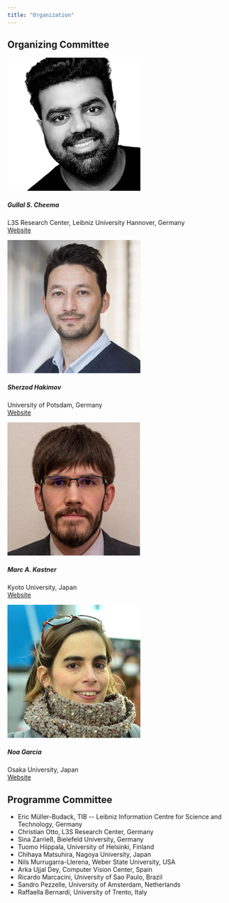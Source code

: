```yaml
---
title: "Organization"
---
```


## Organizing Committee


<div class="row row-cols-1 row-cols-md-2 row-cols-lg-3 row-cols-xl-4 g-4">
  <div class="col">
    <div class="card">
      <img src="cheema.jpg" class="card-img-top" alt="...">
      <div class="card-body">
        <h5 class="card-title">Gullal S. Cheema</h5>
        <p class="card-text">L3S Research Center, Leibniz University Hannover, Germany<br><a href="https://gullalc.github.io">Website</a></p>
      </div>
    </div>
  </div>

  <div class="col">
    <div class="card">
      <img src="hakimov.jpg" class="card-img-top" alt="...">
      <div class="card-body">
        <h5 class="card-title">Sherzod Hakimov</h5>
        <p class="card-text">University of Potsdam, Germany<br><a href="https://sherzod-hakimov.github.io">Website</a></p>
      </div>
    </div>
  </div>

  <div class="col">
    <div class="card">
      <img src="kastner.jpg" class="card-img-top" alt="...">
      <div class="card-body">
        <h5 class="card-title">Marc A. Kastner</h5>
        <p class="card-text">Kyoto University, Japan<br><a href="https://www.marc-kastner.com">Website</a></p>
      </div>
    </div>
  </div>

  <div class="col">
    <div class="card">
      <img src="garcia.jpg" class="card-img-top" alt="...">
      <div class="card-body">
        <h5 class="card-title">Noa Garcia</h5>
        <p class="card-text">Osaka University, Japan<br><a href="https://www.noagarciad.com">Website</a></p>
      </div>
    </div>
  </div>
</div>

## Programme Committee

- Eric Müller-Budack, TIB -- Leibniz Information Centre for Science and Technology, Germany
- Christian Otto, L3S Research Center, Germany
- Sina Zarrieß, Bielefeld University, Germany
- Tuomo Hiippala, University of Helsinki, Finland
- Chihaya Matsuhira, Nagoya University, Japan
- Nils Murrugarra-Llerena, Weber State University, USA
- Arka Ujjal Dey, Computer Vision Center, Spain
- Ricardo Marcacini, University of Sao Paulo, Brazil
- Sandro Pezzelle, University of Amsterdam, Netherlands
- Raffaella Bernardi, University of Trento, Italy